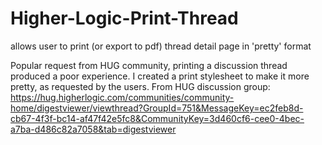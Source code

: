 # Higher-Logic-Print-Thread
allows user to print (or export to pdf) thread detail page in 'pretty' format

Popular request from HUG community, printing a discussion thread produced a poor experience. I created a print stylesheet to make it more pretty, as requested by the users. From HUG discussion group:
https://hug.higherlogic.com/communities/community-home/digestviewer/viewthread?GroupId=751&MessageKey=ec2feb8d-cb67-4f3f-bc14-af47f42e5fc8&CommunityKey=3d460cf6-cee0-4bec-a7ba-d486c82a7058&tab=digestviewer
